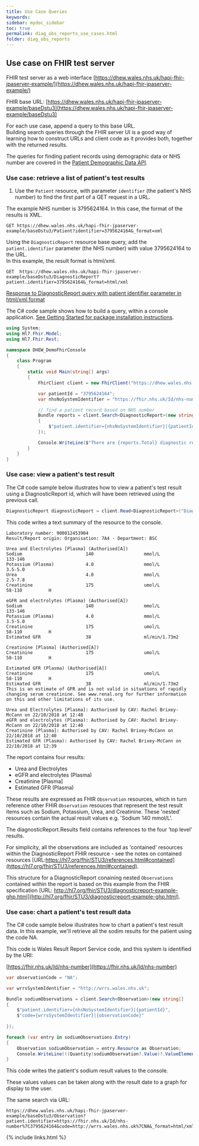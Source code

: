 ```yaml
---
title: Use Case Queries
keywords: 
sidebar: mydoc_sidebar
toc: true
permalink: diag_obs_reports_use_cases.html
folder: diag_obs_reports
---
```


## Use case on FHIR test server 

FHIR test server as a web interface [https://dhew.wales.nhs.uk/hapi-fhir-jpaserver-example/](https://dhew.wales.nhs.uk/hapi-fhir-jpaserver-example/) 

FHIR base URL: [https://dhew.wales.nhs.uk/hapi-fhir-jpaserver-example/baseDstu3](https://dhew.wales.nhs.uk/hapi-fhir-jpaserver-example/baseDstu3)

For each use case, append a query to this base URL.  
Building search queries through the FHIR server UI is a good way of learning how to construct URLs and client code as it provides both, together with the returned results.

The queries for finding patient records using demographic data or NHS number are covered in the [Patient Demographic Data API](pt_dmgrphc_landing_page).

### Use case: retrieve a list of patient's test results

1. Use the `Patient` resource, with parameter `identifier` (the patient's NHS number) to find the first part of a GET request in a URL.  

The example NHS number is 3795624164. In this case, the format of the results is XML.

```` 
GET https://dhew.wales.nhs.uk/hapi-fhir-jpaserver-example/baseDstu3/Patient?identifier=3795624164&_format=xml
````

Using the `DiagnosticReport` resource base query, add the `patient.identifier` parameter (the NHS number) with value 3795624164 to the URL.  
In this example, the result format is html/xml.

````
GET  https://dhew.wales.nhs.uk/hapi-fhir-jpaserver-example/baseDstu3/DiagnosticReport?patient.identifier=3795624164&_format=html/xml
````

[Response to DiagnosticReport query with patient identifier parameter in html/xml format](https://dhew.wales.nhs.uk/hapi-fhir-jpaserver-example/baseDstu3/DiagnosticReport?patient.identifier=3795624164&_format=html/xml)

The C# code sample shows how to build a query, within a console application. [See Getting Started for package installation instructions](/apiguides_getting_started).

````c#
using System;
using Hl7.Fhir.Model;
using Hl7.Fhir.Rest;

namespace DHEW_DemoFhirConsole
{
    class Program
    {
        static void Main(string[] args)
        {            
            FhirClient client = new FhirClient("https://dhew.wales.nhs.uk/hapi-fhir-jpaserver-example/baseDstu3");

            var patientId = "3795624164";
            var nhsNoSystemIdentifier = "https://fhir.nhs.uk/Id/nhs-number";

            // find a patient record based on NHS number
            Bundle reports = client.Search<DiagnosticReport>(new string[]
            {
                $"patient.identifier={nhsNoSystemIdentifier}|{patientId}"
            });

            Console.WriteLine($"There are {reports.Total} diagnostic reports for the patient");
        }
    }
}
````

### Use case: view a patient's test result

The C# code sample below illustrates how to view a patient's test result using a DiagnosticReport id, which will have been retrieved using the previous call.

````c#
DiagnosticReport diagnosticReport = client.Read<DiagnosticReport>("DiagnosticReport/11011"); Console.WriteLine(diagnosticReport.Text.Div);
````

This code writes a text summary of the resource to the console.

````
Laboratory number: 900012453904
Result/Report origin: Organisation: 7A4 - Department: BSC

Urea and Electrolytes [Plasma] (Authorised[A])
Sodium                        140                   mmol/L          133-146
Potassium (Plasma)            4.0                   mmol/L          3.5-5.0
Urea                          4.0                   mmol/L          2.5-7.8
Creatinine                    175                   umol/L          58-110          H

eGFR and electrolytes (Plasma) (Authorised[A])
Sodium                        140                   mmol/L          133-146
Potassium (Plasma)            4.0                   mmol/L          3.5-5.0
Creatinine                    175                   umol/L          58-110          H
Estimated GFR                 38                    ml/min/1.73m2

Creatinine [Plasma] (Authorised[A])
Creatinine                    175                   umol/L          58-110          H

Estimated GFR (Plasma) (Authorised[A])
Creatinine                    175                   umol/L          58-110          H
Estimated GFR                 38                    ml/min/1.73m2
This is an estimate of GFR and is not valid in situations of rapidly changing serum creatinine. See www.renal.org for further information on this and other limitations of its use.

Urea and Electrolytes [Plasma]: Authorised by CAV: Rachel Brixey-McCann on 22/10/2018 at 12:40
eGFR and electrolytes (Plasma): Authorised by CAV: Rachel Brixey-McCann on 22/10/2018 at 12:40
Creatinine [Plasma]: Authorised by CAV: Rachel Brixey-McCann on 22/10/2018 at 12:40
Estimated GFR (Plasma): Authorised by CAV: Rachel Brixey-McCann on 22/10/2018 at 12:39
````

The report contains four results:

* Urea and Electrolytes
* eGFR and electrolytes (Plasma)
* Creatinine [Plasma] 
* Estimated GFR (Plasma) 

These results are expressed as FHIR `Observation` resources, which in turn reference other FHIR `Observation` resouces that represent the test result items such as Sodium, Potassium, Urea, and Creatinine. These 'nested' resources contain the actual result values e.g. 'Sodium     140     mmol/L'.   

The diagnosticReport.Results field contains references to the four 'top level' results.  

For simplicity, all the observations are included as 'contained' resources within the DiagnosticReport FHIR resource - see the notes on contained resources [URL:https://hl7.org/fhir/STU3/references.html#contained](https://hl7.org/fhir/STU3/references.html#contained). 

This structure for a DiagnosticReport conaining nested `Observations` contained within the report is based on this example from the FHIR specification  [URL: http://hl7.org/fhir/STU3/diagnosticreport-example-ghp.html](http://hl7.org/fhir/STU3/diagnosticreport-example-ghp.html).

### Use case: chart a patient's test result data

The C# code sample below illustrates how to chart a patient's test result data. In this example, we'll retrieve all the sodim results for the patient using the code NA. 

This code is Wales Result Report Service code, and this system is identified by the URI: 

[https://fhir.nhs.uk/Id/nhs-number](https://fhir.nhs.uk/Id/nhs-number)

````c#  
var observationCode = "NA";  

var wrrsSystemIdentifier = "http://wrrs.wales.nhs.uk";  

Bundle sodiumObservations = client.Search<Observation>(new string[]  
{
    $"patient.identifier={nhsNoSystemIdentifier}|{patientId}",  
    $"code={wrrsSystemIdentifier}|{observationCode}"  
	
});

foreach (var entry in sodiumObservations.Entry)
{
    Observation sodiumObservation = entry.Resource as Observation;
    Console.WriteLine(((Quantity)sodiumObservation?.Value)?.ValueElement.Value);
}
````

This code writes the patient's sodium result values to the console.  

These values values can be taken along with the result date to a graph for display to the user.

The same search via URL:

````
https://dhew.wales.nhs.uk/hapi-fhir-jpaserver-example/baseDstu3/Observation?patient.identifier=https://fhir.nhs.uk/Id/nhs-number%7C3795624164&code=http://wrrs.wales.nhs.uk%7CNA&_format=html/xml
````

{% include links.html %}
